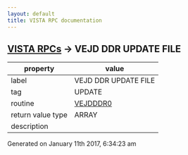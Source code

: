 ```yaml
---
layout: default
title: VISTA RPC documentation
---
```




## [VISTA RPCs](TableOfContent.md) &#8594; VEJD DDR UPDATE FILE 

 property | value 
--- | --- 
 label | VEJD DDR UPDATE FILE
 tag | UPDATE
 routine | [VEJDDDR0](http://code.osehra.org/dox/Routine_VEJDDDR0_source.html)
 return value type | ARRAY
 description | 




Generated on January 11th 2017, 6:34:23 am